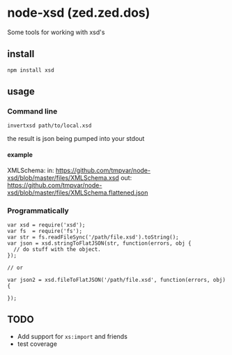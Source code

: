 # node-xsd (zed.zed.dos)

Some tools for working with xsd's

## install

`npm install xsd`

## usage

### Command line

`invertxsd path/to/local.xsd`

the result is json being pumped into your stdout

#### example

  XMLSchema:
  in: https://github.com/tmpvar/node-xsd/blob/master/files/XMLSchema.xsd
 out: https://github.com/tmpvar/node-xsd/blob/master/files/XMLSchema.flattened.json


### Programmatically

    var xsd = require('xsd');
    var fs  = require('fs');
    var str = fs.readFileSync('/path/file.xsd').toString();
    var json = xsd.stringToFlatJSON(str, function(errors, obj {
      // do stuff with the object.
    });

    // or

    var json2 = xsd.fileToFlatJSON('/path/file.xsd', function(errors, obj) {

    });

## TODO

 * Add support for `xs:import` and friends
 * test coverage

